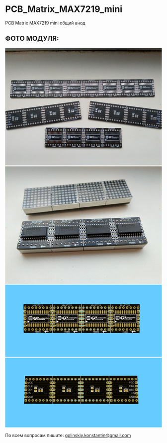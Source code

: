 # PCB_Matrix_MAX7219_mini
PCB Matrix MAX7219 mini общий анод

## ФОТО МОДУЛЯ:
![](https://github.com/GolinskiyKonstantin/PCB_Matrix_MAX7219_mini/blob/main/Matrix_MAX7219_mini_3.jpg)
![](https://github.com/GolinskiyKonstantin/PCB_Matrix_MAX7219_mini/blob/main/Matrix_MAX7219_mini_4.jpg)
![](https://github.com/GolinskiyKonstantin/PCB_Matrix_MAX7219_mini/blob/main/Matrix_MAX7219_mini_2.jpg)
![](https://github.com/GolinskiyKonstantin/PCB_Matrix_MAX7219_mini/blob/main/Matrix_MAX7219_mini_1.jpg)

По всем вопросам пишите: golinskiy.konstantin@gmail.com